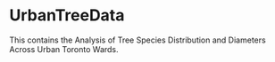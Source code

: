 # UrbanTreeData
This contains the Analysis of Tree Species Distribution and Diameters Across Urban Toronto Wards.
